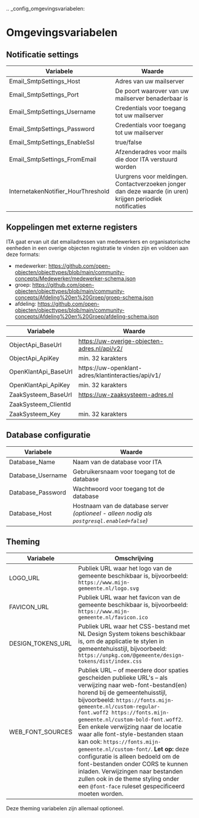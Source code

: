 .. _config_omgevingsvariabelen:

Omgevingsvariabelen
===================


Notificatie settings
---------------------------------

| **Variabele**                      | **Waarde**                                                                                                  |
|------------------------------------|----------------------------------------------------------------------------------------------------------|
| Email_SmtpSettings_Host            | Adres van uw mailserver                                                                                  |
| Email_SmtpSettings_Port            | De poort waarover van uw mailserver benaderbaar is                                                      |
| Email_SmtpSettings_Username        | Credentials voor toegang tot uw mailserver                                                               |
| Email_SmtpSettings_Password        | Credentials voor toegang tot uw mailserver                                                               |
| Email_SmtpSettings_EnableSsl       | true/false                                                                                                |
| Email_SmtpSettings_FromEmail       | Afzenderadres voor mails die door ITA verstuurd worden                                                   |
| InternetakenNotifier_HourThreshold | Uurgrens voor meldingen. Contactverzoeken jonger dan deze waarde (in uren) krijgen periodiek notificaties |

 
Koppelingen met externe registers
---------------------------------

ITA gaat ervan uit dat emailadressen van medewerkers en organisatorische eenheden in een overige objecten registratie te vinden zijn en voldoen aan deze formats:
- medewerker: https://github.com/open-objecten/objecttypes/blob/main/community-concepts/Medewerker/medewerker-schema.json
- groep: https://github.com/open-objecten/objecttypes/blob/main/community-concepts/Afdeling%20en%20Groep/groep-schema.json
- afdeling:  https://github.com/open-objecten/objecttypes/blob/main/community-concepts/Afdeling%20en%20Groep/afdeling-schema.json

| **Variabele**                      | **Waarde**                                                                                                  |
|------------------------------------|----------------------------------------------------------------------------------------------------------|
| ObjectApi_BaseUrl | https://uw-overige-objecten-adres.nl/api/v2/  |
| ObjectApi_ApiKey | min. 32 karakters  |
| OpenKlantApi_BaseUrl | https://uw-openklant-adres/klantinteracties/api/v1/  |
| OpenKlantApi_ApiKey | min. 32 karakters  |
| ZaakSysteem_BaseUrl |  https://uw-zaaksysteem-adres.nl |
| ZaakSysteem_ClientId |   |
| ZaakSysteem_Key |  min. 32 karakters |


Database configuratie
---------------------------------
| **Variabele**                      | **Waarde**                                                                                                  |
|------------------------------------|----------------------------------------------------------------------------------------------------------|
| Database_Name            | Naam van de database voor ITA                                                         |
| Database_Username        | Gebruikersnaam voor toegang tot de database                                           |
| Database_Password        | Wachtwoord voor toegang tot de database                                               |
| Database_Host            | Hostnaam van de database server *(optioneel - alleen nodig als `postgresql.enabled=false`)* |

Theming
------------------

| Variabele                       | Omschrijving |
|--------------------------------|--------------|
| LOGO_URL          | Publiek URL waar het logo van de gemeente beschikbaar is, bijvoorbeeld: `https://www.mijn-gemeente.nl/logo.svg` |
| FAVICON_URL       | Publiek URL waar het favicon van de gemeente beschikbaar is, bijvoorbeeld: `https://www.mijn-gemeente.nl/favicon.ico` |
| DESIGN_TOKENS_URL  | Publiek URL waar het CSS-bestand met NL Design System tokens beschikbaar is, om de applicatie te stylen in gemeentehuisstijl, bijvoorbeeld: `https://unpkg.com/@gemeente/design-tokens/dist/index.css` |
| WEB_FONT_SOURCES   | Publiek URL – of meerdere door spaties gescheiden publieke URL's – als verwijzing naar web-font-bestand(en) horend bij de gemeentehuisstijl, bijvoorbeeld: `https://fonts.mijn-gemeente.nl/custom-regular-font.woff2 https://fonts.mijn-gemeente.nl/custom-bold-font.woff2`. Een enkele verwijzing naar de locatie waar alle font-style-bestanden staan kan ook: `https://fonts.mijn-gemeente.nl/custom-font/`. **Let op:** deze configuratie is alleen bedoeld om de font-bestanden onder CORS te kunnen inladen. Verwijzingen naar bestanden zullen ook in de theme styling onder een `@font-face` ruleset gespecificeerd moeten worden. |


Deze theming variabelen zijn allemaal optioneel.
